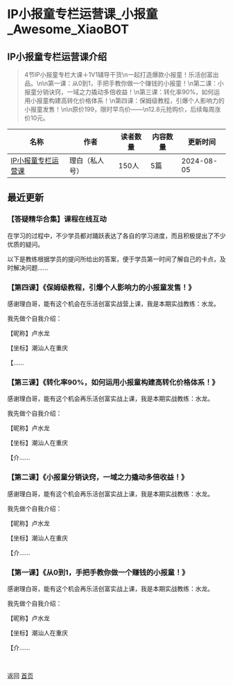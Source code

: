 # IP小报童专栏运营课_小报童_Awesome_XiaoBOT

## IP小报童专栏运营课介绍
> 4节IP小报童专栏大课＋1V1辅导干货\n一起打造爆款小报童！乐活创富出品。\n\n第一课：从0到1，手把手教你做一个赚钱的小报童！\n第二课：小报童分销诀窍，一域之力撬动多倍收益！\n第三课：转化率90%，如何运用小报童构建高转化价格体系！\n第四课：保姆级教程，引爆个人影响力的小报童发售！\n\n原价199，限时早鸟价——\n12.8元抢购价，后续每周涨价10元。  
  


|名称|作者|读者数量|内容数量|更新时间|
|---|---|---|---|---|
|[IP小报童专栏运营课](https://xiaobot.net/p/xbtyy?refer=9c3f1c95-a052-465a-9902-f6d75080262a)|理白（私人号）|150人|5篇|2024-08-05|

## 最近更新
### 【答疑精华合集】课程在线互动

在学习的过程中，不少学员都对踊跃表达了各自的学习进度，而且积极提出了不少优质的疑问。

以下是教练根据学员的提问所给出的答案，便于学员第一时间了解自己的卡点，及时解决问题......

### 【第四课】《保姆级教程，引爆个人影响力的小报童发售！》

感谢理白哥，能有这个机会在乐活创富实战营上课，我是本期实战教练：水龙。

我先做个自我介绍：

【昵称】卢水龙

【坐标】潮汕人在重庆

【......

### 【第三课】《转化率90%，如何运用小报童构建高转化价格体系！》

感谢理白哥，能有这个机会再乐活创富实战上课，我是本期实战教练：水龙。

我先做个自我介绍：

【昵称】卢水龙

【坐标】潮汕人在重庆

【介......

### 【第二课】《小报童分销诀窍，一域之力撬动多倍收益！》

感谢理白哥，能有这个机会再乐活创富实战上课，我是本期实战教练：水龙。

我先做个自我介绍：

【昵称】卢水龙

【坐标】潮汕人在重庆

【介......

### 【第一课】《从0到1，手把手教你做一个赚钱的小报童！》

感谢理白哥，能有这个机会再乐活创富实战上课，我是本期实战教练：水龙。

我先做个自我介绍：

【昵称】卢水龙

【坐标】潮汕人在重庆

【介......


<a href="https://github.com/Reno9527/awesome-xiaobot" style="color: white; text-decoration: none;">awesome-xiaobot</a>

返回 [首页](../README.md)
